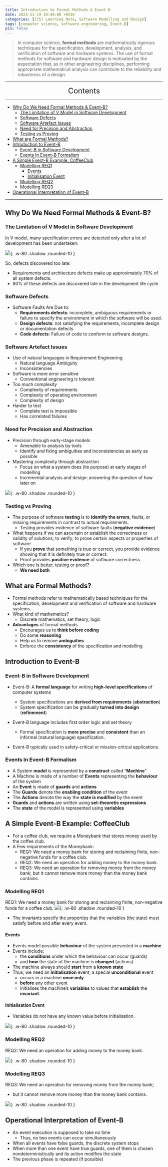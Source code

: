 ```yaml
---
title: Introduction to Formal Methods & Event-B
date: 2023-11-19 10:49:00 +0530
categories: [(CS) Learning Note, Software Modelling and Design]
tags: [computer science, software engineering, Event-B]
pin: false
---
```


> In computer science, **formal methods** are mathematically rigorous techniques for the specification, development, analysis, and verification of software and hardware systems. The use of formal methods for software and hardware design is motivated by the expectation that, as in other engineering disciplines, performing appropriate mathematical analysis can contribute to the reliability and robustness of a design.

---
<center><font size='5'> Contents </font></center>

---

<!-- TOC -->
  * [Why Do We Need Formal Methods & Event-B?](#why-do-we-need-formal-methods--event-b)
    * [The Limitation of V Model in Software Development](#the-limitation-of-v-model-in-software-development)
    * [Software Defects](#software-defects)
    * [Software Artefact Issues](#software-artefact-issues)
    * [Need for Precision and Abstraction](#need-for-precision-and-abstraction)
    * [Testing vs Proving](#testing-vs-proving)
  * [What are Formal Methods?](#what-are-formal-methods)
  * [Introduction to Event-B](#introduction-to-event-b)
    * [Event-B in Software Development](#event-b-in-software-development)
    * [Events In Event-B Formalism](#events-in-event-b-formalism)
  * [A Simple Event-B Example: CoffeeClub](#a-simple-event-b-example-coffeeclub)
    * [Modelling REQ1](#modelling-req1)
      * [Events](#events)
      * [Initialisation Event](#initialisation-event)
    * [Modelling REQ2](#modelling-req2)
    * [Modelling REQ3](#modelling-req3)
  * [Operational Interpretation of Event-B](#operational-interpretation-of-event-b)
<!-- TOC -->

---

## Why Do We Need Formal Methods & Event-B?

### The Limitation of V Model in Software Development

In V model, many specification errors are detected only after a lot of development has been undertaken:

![](https://i.postimg.cc/GtSWrhYT/fm1.png){: .w-80 .shadow .rounded-10 }

So, defects discovered too late:

- Requirements and architecture defects make up approximately 70% of all system defects.
- 80% of these defects are discovered late in the development life cycle

### Software Defects

- Software Faults Are Due to:
  - **Requirements defects**: incomplete, ambiguous requirements or failure to specify the environment in which the software will be used.
  - **Design defects**: not satisfying the requirements, incomplete design or documentation defects
  - **Code defects**: Failure of code to conform to software designs. 

### Software Artefact Issues

- Use of natural languages in Requirement Engineering
  - Natural language Ambiguity
  - Inconsistencies
- Software is more error sensitive
  - Conventional engineering is tolerant
- Too much complexity
  - Complexity of requirements
  - Complexity of operating environment
  - Complexity of design
- Harder to test
  - Complete test is impossible
  - Has correlated failures

### Need for Precision and Abstraction

- Precision through early-stage models
  - Amenable to analysis by tools
  - Identify and fixing ambiguities and inconsistencies as early as possible
- Mastering complexity through abstraction
  - Focus on what a system does (its purpose) at early stages of modelling
  - Incremental analysis and design: answering the question of how later on

![](https://i.postimg.cc/wvdycLWF/fm2.png){: .w-80 .shadow .rounded-10 }


### Testing vs Proving

- The purpose of software **testing** is to **identify the errors**, faults, or missing requirements in contrast to actual requirements.
  - Testing provides evidence of software faults (**negative evidence**)
- What happens if we can ascertain or establish the correctness or validity of solutions; to verify; to prove certain aspects or properties of software
  - If you **prove** that something is true or correct, you provide evidence showing that it is definitely true or correct.
  - Proof provides **positive evidence** of software correctness
- Which one is better, testing or proof?
  - **We need both** 


## What are Formal Methods?

- Formal methods refer to mathematically based techniques for the specification, development and verification of software and hardware systems.
- What kind of mathematics?
  - Discrete mathematics, set theory, logic
- **Advantages** of formal methods
  - Encourages us to **think before coding**
  - Do some **reasoning**
  - Help us to remove **ambiguities**
  - Enforce the **consistency** of the specification and modelling 

## Introduction to Event-B

### Event-B in Software Development

- Event-B: A **formal language** for writing **high-level specifications** of computer systems
  - System specifications are **derived from requirements** (**abstraction**)
  - System specification can be gradually **turned into design** (**refinement**)

- Event-B language includes first order logic and set theory
  - Formal specification is **more precise** and **consistent** than an informal (natural language) specification. 
- Event-B typically used in safety-critical or mission-critical applications.

### Events In Event-B Formalism

- A System **model** is represented by a **construct** called “**Machine**”
- A Machine is made of a number of **Events** representing the **behaviour** of the system
- An **Event** is made of **guards** and **actions**
- The **Guards** denote the **enabling condition** of the event
- The **Actions** denote the way the **state is modified** by the event
- **Guards** and **actions** are written using **set-theoretic expressions**
- The **state** of the model is represented using **variables**

## A Simple Event-B Example: CoffeeClub

- For a coffee club, we require a Moneybank that stores money used by the coffee club.
- A Few requirements of the Moneybank:
  - REQ1: We need a money bank for storing and reclaiming finite, non-negative funds for a coffee club.
  - REQ2: We need an operation for adding money to the money bank.
  - REQ3: We need an operation for removing money from the money bank; but it cannot remove more money than the money bank contains.

### Modelling REQ1

REQ1: We need a money bank for storing and reclaiming finite, non-negative funds for a coffee club.
![](https://i.postimg.cc/Jhv2bG74/fm3.png){: .w-80 .shadow .rounded-10 }

- The invariants specify the properties that the variables (the state) must satisfy before and after every event. 

#### Events

- Events model possible **behaviour** of the system presented in a **machine**
- Events include:
  - the **conditions** under which the behaviour can occur (guards)
  - and **how** the state of the machine is **changed** (actions)
- The machine always should **start** from a **known state**
- Thus, we need an **Initialisation** event, a special **unconditional** event
  - occurs in a machine **once only**
  - **before** any other event
  - initialises the machine’s **variables** to values that **establish** the **invariant**. 

#### Initialisation Event

- Variables do not have any known value before initialisation.

![](https://i.postimg.cc/nLdtNvKF/fm4.png){: .w-80 .shadow .rounded-10 }

### Modelling REQ2

REQ2: We need an operation for adding money to the money bank. 

![](https://i.postimg.cc/yxK4ZvsT/fm5.png){: .w-80 .shadow .rounded-10 }

### Modelling REQ3

REQ3: We need an operation for removing money from the money bank; 
- but it cannot remove more money than the money bank contains.

![](https://i.postimg.cc/xds3HCQp/fm6.png){: .w-80 .shadow .rounded-10 }

## Operational Interpretation of Event-B

- An event execution is supposed to take no time
  - Thus, no two events can occur simultaneously
- When all events have false guards, the discrete system stops
- When more than one event have true guards, one of them is chosen nondeterministically and its action modifies the state
- The previous phase is repeated (if possible)
